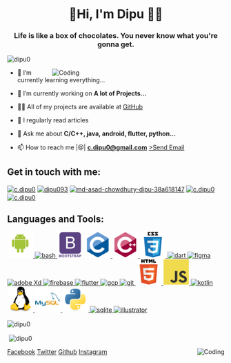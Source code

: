 <h1 align="center">👋Hi, I'm Dipu 👨‍💻</h1>
<h3 align="center">Life is like a box of chocolates. You never know what you're gonna get.</h3>

<img src="https://komarev.com/ghpvc/?username=dipu0&label=Profile%20views&color=129e00&style=plastic" alt="dipu0" /> </p>
<img align="right" alt="Coding" width="400" src="https://cdn.dribbble.com/users/1162077/screenshots/5403918/focus-animation.gif">

- 🌱 I’m currently learning everything...<br>

- 🔭 I’m currently working on **A lot of Projects...**<br>

- 👨‍💻 All of my projects are available at <a href="https://github.com/dipu0">GitHub</a> <br>

- 📝 I regularly read articles<br>

- 💬 Ask me about **C/C++, java, android, flutter, python...**<br>

- 📫 How to reach me |@| **c.dipu0@gmail.com** <a href = "mailto: c.dipu0@gmail.com">>Send Email</a><br>

<h2 align="left">Get in touch with me:</h2>
<p align="left">
<p align="left">
<a href="https://www.facebook.com/c.dipu0/" target="blank"><img align="center" src="https://cdn.jsdelivr.net/npm/simple-icons@5.2.0/icons/facebook.svg" alt="c.dipu0" height="30" width="40" /></a>
<a href="https://twitter.com/dipu093" target="blank"><img align="center" src="https://cdn.jsdelivr.net/npm/simple-icons@5.2.0/icons/twitter.svg" alt="dipu093" height="30" width="40" /></a>
<a href="https://www.linkedin.com/in/md-asad-chowdhury-dipu-38a618147/" target="blank"><img align="center" src="https://cdn.jsdelivr.net/npm/simple-icons@5.2.0/icons/linkedin.svg" alt="md-asad-chowdhury-dipu-38a618147" height="30" width="40" /></a>
<a href="https://instagram.com/c.dipu0" target="blank"><img align="center" src="https://cdn.jsdelivr.net/npm/simple-icons@5.2.0/icons/instagram.svg" alt="c.dipu0" height="30" width="40" /></a>
<a href="https://www.youtube.com/channel/UC62q5l3A1P7M6Va7qy-tj6w/featured" target="blank"><img align="center" src="https://cdn.jsdelivr.net/npm/simple-icons@5.2.0/icons/youtube.svg" alt="c.dipu0" height="30" width="40" /></a>
</p>

<!--
<a href="https://www.linkedin.com/in/md-asad-chowdhury-dipu-38a618147/" target="blank"><img align="center" src="https://cdn.jsdelivr.net/npm/simple-icons@3.0.1/icons/linkedin.svg" alt="md-asad-chowdhury-dipu-38a618147" height="30" width="40" /></a>
<a href="https://instagram.com/c.dipu0" target="blank"><img align="center" src="https://www.vectorlogo.zone/logos/instagram/instagram-tile.svg" alt="c.dipu0" height="40" width=40" /></a>
<a href="https://www.youtube.com/channel/UC62q5l3A1P7M6Va7qy-tj6w/featured" target="blank"><img align="center" src="https://www.vectorlogo.zone/logos/youtube/youtube-icon.svg" alt="c.dipu0" height="50" width="50" /></a>
<a href="https://twitter.com/dipu093" target="blank"><img align="center" src="https://www.vectorlogo.zone/logos/twitter/twitter-icon.svg" alt="dipu093" height="50" width="50" /></a>
<a href="https://www.facebook.com/c.dipu0/" target="blank"><img align="center" src="https://www.vectorlogo.zone/logos/facebook/facebook-icon.svg" alt="c.dipu0" height="40" width="40" /></a>
</a><a href="https://github.com/dipu0" target="blank"><img align="center" src="https://www.vectorlogo.zone/logos/github/github-icon.svg" alt="dipu0" height="50" width="50" /></a>
</p>
-->

<h2 align="left">Languages and Tools:</h2>
<p align="left">
     <a href="https://developer.android.com" target="_blank"> <img src="https://raw.githubusercontent.com/devicons/devicon/master/icons/android/android-original-wordmark.svg" alt="android" width="60" height="60"/> </a>
     <a href="https://www.gnu.org/software/bash/" target="_blank"> <img src="https://www.vectorlogo.zone/logos/gnu_bash/gnu_bash-icon.svg" alt="bash" width="60" height="60"/> </a>
     <a href="https://getbootstrap.com" target="_blank"> <img src="https://raw.githubusercontent.com/devicons/devicon/master/icons/bootstrap/bootstrap-plain-wordmark.svg" alt="bootstrap" width="60" height="60"/></a> 
     <a href="https://www.cprogramming.com/" target="_blank"> <img src="https://raw.githubusercontent.com/devicons/devicon/master/icons/c/c-original.svg" alt="c" width="60" height="60"/> </a>
     <a href="https://www.w3schools.com/cpp/" target="_blank"> <img src="https://raw.githubusercontent.com/devicons/devicon/master/icons/cplusplus/cplusplus-original.svg" alt="cplusplus" width="60" height="60"/> </a>
     <a href="https://www.w3schools.com/css/" target="_blank"> <img src="https://raw.githubusercontent.com/devicons/devicon/master/icons/css3/css3-original-wordmark.svg" alt="css3" width="60" height="60"/> </a> 
     <a href="https://dart.dev" target="_blank"> <img src="https://www.vectorlogo.zone/logos/dartlang/dartlang-icon.svg" alt="dart" width="60" height="60"/> </a> 
     <a href="https://www.figma.com/" target="_blank"> <img src="https://www.vectorlogo.zone/logos/figma/figma-icon.svg" alt="figma" width="60" height="60"/> </a>
     <a href="https://www.adobe.com/products/xd.html" target="_blank"> <img src="https://play-lh.googleusercontent.com/kaox1VteLsWAuNxPxhm8t4llaoyFhxzDjo9g4Hdf92bKdT_Sn6Yrdku6rApuc5ktirw" alt="adobe Xd" width="60" height="60"/> </a> 
     <a href="https://firebase.google.com/" target="_blank"> <img src="https://www.vectorlogo.zone/logos/firebase/firebase-icon.svg" alt="firebase" width="60" height="60"/> </a> 
     <a href="https://flutter.dev" target="_blank"> <img src="https://www.vectorlogo.zone/logos/flutterio/flutterio-icon.svg" alt="flutter" width="60" height="60"/> </a>
     <a href="https://cloud.google.com" target="_blank"> <img src="https://www.vectorlogo.zone/logos/google_cloud/google_cloud-icon.svg" alt="gcp" width="60" height="60"/> </a> 
     <a href="https://git-scm.com/" target="_blank"> <img src="https://www.vectorlogo.zone/logos/git-scm/git-scm-icon.svg" alt="git" width="60" height="60"/> </a> 
     <a href="https://www.w3.org/html/" target="_blank"> <img src="https://raw.githubusercontent.com/devicons/devicon/master/icons/html5/html5-original-wordmark.svg" alt="html5" width="60" height="60"/> </a> 
     <a href="https://developer.mozilla.org/en-US/docs/Web/JavaScript" target="_blank"> <img src="https://raw.githubusercontent.com/devicons/devicon/master/icons/javascript/javascript-original.svg" alt="javascript" width="60" height="60"/> </a> 
     <a href="https://kotlinlang.org" target="_blank"> <img src="https://www.vectorlogo.zone/logos/kotlinlang/kotlinlang-icon.svg" alt="kotlin" width="60" height="60"/> </a> 
     <a href="https://www.linux.org/" target="_blank"> <img src="https://raw.githubusercontent.com/devicons/devicon/master/icons/linux/linux-original.svg" alt="linux" width="60" height="60"/> </a> 
     <a href="https://www.mysql.com/" target="_blank"> <img src="https://raw.githubusercontent.com/devicons/devicon/master/icons/mysql/mysql-original-wordmark.svg" alt="mysql" width="60" height="60"/> </a> 
     <a href="https://www.python.org" target="_blank"> <img src="https://raw.githubusercontent.com/devicons/devicon/master/icons/python/python-original.svg" alt="python" width="60" height="60"/> </a>
     <a href="https://www.sqlite.org/" target="_blank"> <img src="https://www.vectorlogo.zone/logos/sqlite/sqlite-icon.svg" alt="sqlite" width="60" height="60"/> </a>
     <a href="https://www.adobe.com/products/illustrator.html" target="_blank"> <img src="https://www.vectorlogo.zone/logos/adobe_illustrator/adobe_illustrator-ar21.svg" alt="illustrator"/> </a> </p>

<p><img align="center" src="https://github-readme-stats.vercel.app/api/top-langs?username=dipu0&show_icons=true&locale=en&layout=compact" alt="dipu0" /></p>

<p>&nbsp;<img align="center" src="https://github-readme-stats.vercel.app/api?username=dipu0&show_icons=true&locale=en" alt="dipu0" /></p>

<p> <img align="right" alt="Coding" src="https://i.pinimg.com/originals/97/ae/28/97ae288bc10481a0152460e9a3c5faeb.gif">
</p>

<div>
    <a href="https://www.facebook.com/c.dipu0/"><span>Facebook</span></a>
    <a href="https://twitter.com/dipu093"><span>Twitter</span></a>
    <a href="https://github.com/dipu0"><span>Github</span></a>
    <a href="https://instagram.com/c.dipu0"><span>Instagram</span></a>
  </div>
